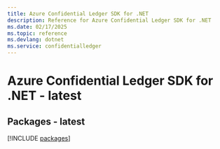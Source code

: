 ```yaml
---
title: Azure Confidential Ledger SDK for .NET
description: Reference for Azure Confidential Ledger SDK for .NET
ms.date: 02/17/2025
ms.topic: reference
ms.devlang: dotnet
ms.service: confidentialledger
---
```

# Azure Confidential Ledger SDK for .NET - latest
## Packages - latest
[!INCLUDE [packages](confidential-ledger-index.md)]